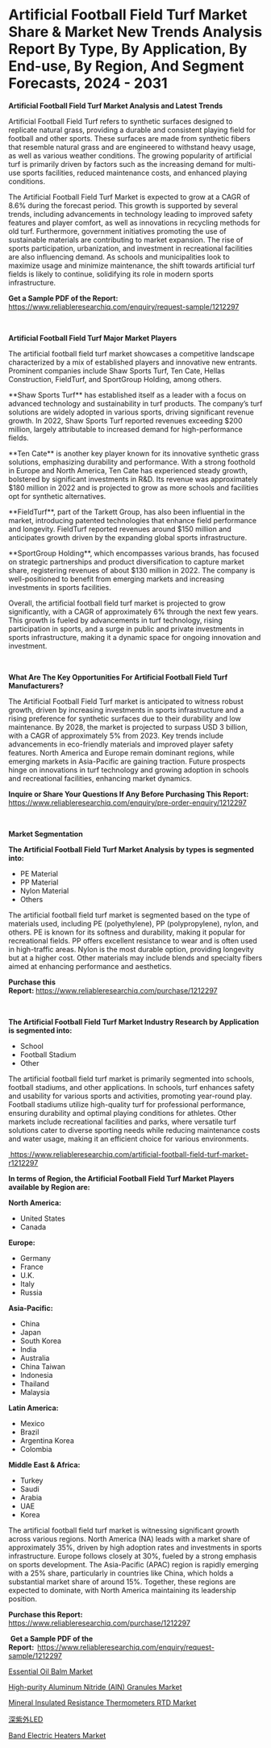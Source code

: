 <p><h1>Artificial Football Field Turf Market Share & Market New Trends Analysis Report By Type, By Application, By End-use, By Region, And Segment Forecasts, 2024 - 2031</h1></p><p><strong>Artificial Football Field Turf Market Analysis and Latest Trends</strong></p>
<p><p>Artificial Football Field Turf refers to synthetic surfaces designed to replicate natural grass, providing a durable and consistent playing field for football and other sports. These surfaces are made from synthetic fibers that resemble natural grass and are engineered to withstand heavy usage, as well as various weather conditions. The growing popularity of artificial turf is primarily driven by factors such as the increasing demand for multi-use sports facilities, reduced maintenance costs, and enhanced playing conditions.</p><p>The Artificial Football Field Turf Market is expected to grow at a CAGR of 8.6% during the forecast period. This growth is supported by several trends, including advancements in technology leading to improved safety features and player comfort, as well as innovations in recycling methods for old turf. Furthermore, government initiatives promoting the use of sustainable materials are contributing to market expansion. The rise of sports participation, urbanization, and investment in recreational facilities are also influencing demand. As schools and municipalities look to maximize usage and minimize maintenance, the shift towards artificial turf fields is likely to continue, solidifying its role in modern sports infrastructure.</p></p>
<p><strong>Get a Sample PDF of the Report:&nbsp;</strong> <a href="https://www.reliableresearchiq.com/enquiry/request-sample/1212297?utm_campaign=101&utm_medium=2&utm_source=Github&utm_content=ia&utm_term=06102024&utm_id=artificial-football-field-turf">https://www.reliableresearchiq.com/enquiry/request-sample/1212297</a></p>
<p>&nbsp;</p>
<p><strong>Artificial Football Field Turf Major Market Players</strong></p>
<p><p>The artificial football field turf market showcases a competitive landscape characterized by a mix of established players and innovative new entrants. Prominent companies include Shaw Sports Turf, Ten Cate, Hellas Construction, FieldTurf, and SportGroup Holding, among others.</p><p>**Shaw Sports Turf** has established itself as a leader with a focus on advanced technology and sustainability in turf products. The company’s turf solutions are widely adopted in various sports, driving significant revenue growth. In 2022, Shaw Sports Turf reported revenues exceeding $200 million, largely attributable to increased demand for high-performance fields.</p><p>**Ten Cate** is another key player known for its innovative synthetic grass solutions, emphasizing durability and performance. With a strong foothold in Europe and North America, Ten Cate has experienced steady growth, bolstered by significant investments in R&D. Its revenue was approximately $180 million in 2022 and is projected to grow as more schools and facilities opt for synthetic alternatives.</p><p>**FieldTurf**, part of the Tarkett Group, has also been influential in the market, introducing patented technologies that enhance field performance and longevity. FieldTurf reported revenues around $150 million and anticipates growth driven by the expanding global sports infrastructure.</p><p>**SportGroup Holding**, which encompasses various brands, has focused on strategic partnerships and product diversification to capture market share, registering revenues of about $130 million in 2022. The company is well-positioned to benefit from emerging markets and increasing investments in sports facilities.</p><p>Overall, the artificial football field turf market is projected to grow significantly, with a CAGR of approximately 6% through the next few years. This growth is fueled by advancements in turf technology, rising participation in sports, and a surge in public and private investments in sports infrastructure, making it a dynamic space for ongoing innovation and investment.</p></p>
<p>&nbsp;</p>
<p><strong>What Are The Key Opportunities For Artificial Football Field Turf Manufacturers?</strong></p>
<p><p>The Artificial Football Field Turf market is anticipated to witness robust growth, driven by increasing investments in sports infrastructure and a rising preference for synthetic surfaces due to their durability and low maintenance. By 2028, the market is projected to surpass USD 3 billion, with a CAGR of approximately 5% from 2023. Key trends include advancements in eco-friendly materials and improved player safety features. North America and Europe remain dominant regions, while emerging markets in Asia-Pacific are gaining traction. Future prospects hinge on innovations in turf technology and growing adoption in schools and recreational facilities, enhancing market dynamics.</p></p>
<p><strong>Inquire or Share Your Questions If Any Before Purchasing This Report:</strong> <a href="https://www.reliableresearchiq.com/enquiry/pre-order-enquiry/1212297?utm_campaign=101&utm_medium=2&utm_source=Github&utm_content=ia&utm_term=06102024&utm_id=artificial-football-field-turf">https://www.reliableresearchiq.com/enquiry/pre-order-enquiry/1212297</a></p>
<p>&nbsp;</p>
<p><strong>Market Segmentation</strong></p>
<p><strong>The Artificial Football Field Turf Market Analysis by types is segmented into:</strong></p>
<p><ul><li>PE Material</li><li>PP Material</li><li>Nylon Material</li><li>Others</li></ul></p>
<p><p>The artificial football field turf market is segmented based on the type of materials used, including PE (polyethylene), PP (polypropylene), nylon, and others. PE is known for its softness and durability, making it popular for recreational fields. PP offers excellent resistance to wear and is often used in high-traffic areas. Nylon is the most durable option, providing longevity but at a higher cost. Other materials may include blends and specialty fibers aimed at enhancing performance and aesthetics.</p></p>
<p><strong>Purchase this Report:&nbsp;</strong><a href="https://www.reliableresearchiq.com/purchase/1212297?utm_campaign=101&utm_medium=2&utm_source=Github&utm_content=ia&utm_term=06102024&utm_id=artificial-football-field-turf">https://www.reliableresearchiq.com/purchase/1212297</a></p>
<p>&nbsp;</p>
<p><strong>The Artificial Football Field Turf Market Industry Research by Application is segmented into:</strong></p>
<p><ul><li>School</li><li>Football Stadium</li><li>Other</li></ul></p>
<p><p>The artificial football field turf market is primarily segmented into schools, football stadiums, and other applications. In schools, turf enhances safety and usability for various sports and activities, promoting year-round play. Football stadiums utilize high-quality turf for professional performance, ensuring durability and optimal playing conditions for athletes. Other markets include recreational facilities and parks, where versatile turf solutions cater to diverse sporting needs while reducing maintenance costs and water usage, making it an efficient choice for various environments.</p></p>
<p><a href="https://www.reliableresearchiq.com/artificial-football-field-turf-market-r1212297?utm_campaign=101&utm_medium=2&utm_source=Github&utm_content=ia&utm_term=06102024&utm_id=artificial-football-field-turf">&nbsp;https://www.reliableresearchiq.com/artificial-football-field-turf-market-r1212297</a></p>
<p><strong>In terms of Region, the Artificial Football Field Turf Market Players available by Region are:</strong></p>
<p>
    <p> <strong> North America: </strong>
        <ul>
            <li>United States</li>
            <li>Canada</li>
        </ul>
        </p> 
    <p> <strong> Europe: </strong>
        <ul>
            <li>Germany</li>
            <li>France</li>
            <li>U.K.</li>
            <li>Italy</li>
            <li>Russia</li>
        </ul>
        </p> 
    <p> <strong> Asia-Pacific: </strong>
        <ul>
            <li>China</li>
            <li>Japan</li>
            <li>South Korea</li>
            <li>India</li>
            <li>Australia</li>
            <li>China Taiwan</li>
            <li>Indonesia</li>
            <li>Thailand</li>
            <li>Malaysia</li>
        </ul>
        </p> 
    <p> <strong> Latin America: </strong>
        <ul>
            <li>Mexico</li>
            <li>Brazil</li>
            <li>Argentina Korea</li>
            <li>Colombia</li>
        </ul>
        </p> 
    <p> <strong> Middle East & Africa: </strong>
        <ul>
            <li>Turkey</li>
            <li>Saudi</li>
            <li>Arabia</li>
            <li>UAE</li>
            <li>Korea</li>
        </ul>
    </p>
    </p>
<p><p>The artificial football field turf market is witnessing significant growth across various regions. North America (NA) leads with a market share of approximately 35%, driven by high adoption rates and investments in sports infrastructure. Europe follows closely at 30%, fueled by a strong emphasis on sports development. The Asia-Pacific (APAC) region is rapidly emerging with a 25% share, particularly in countries like China, which holds a substantial market share of around 15%. Together, these regions are expected to dominate, with North America maintaining its leadership position.</p></p>
<p><strong>Purchase this Report: </strong><a href="https://www.reliableresearchiq.com/purchase/1212297?utm_campaign=101&utm_medium=2&utm_source=Github&utm_content=ia&utm_term=06102024&utm_id=artificial-football-field-turf">https://www.reliableresearchiq.com/purchase/1212297</a></p>
<p>&nbsp;<strong>Get a Sample PDF of the Report:&nbsp;&nbsp;</strong><a href="https://www.reliableresearchiq.com/enquiry/request-sample/1212297?utm_campaign=101&utm_medium=2&utm_source=Github&utm_content=ia&utm_term=06102024&utm_id=artificial-football-field-turf">https://www.reliableresearchiq.com/enquiry/request-sample/1212297</a></p>
<p><strong></strong></p>
<p><p><a href="https://www.linkedin.com/pulse/exploring-essential-oil-balm-market-dynamics-global-gobdc?utm_campaign=101&utm_medium=2&utm_source=Github&utm_content=ia&utm_term=06102024&utm_id=artificial-football-field-turf">Essential Oil Balm Market</a></p><p><a href="https://github.com/Armeladukagjini693/Market-Research-Report-List-1/blob/main/high-purity-aluminum-nitride-aln-granules-market.md?utm_campaign=101&utm_medium=2&utm_source=Github&utm_content=ia&utm_term=06102024&utm_id=artificial-football-field-turf">High-purity Aluminum Nitride (AlN) Granules Market</a></p><p><a href="https://issuu.com/reportprime-2/docs/mineral-insulated-resistance-thermo_fd704558a3668c?utm_campaign=101&utm_medium=2&utm_source=Github&utm_content=ia&utm_term=06102024&utm_id=artificial-football-field-turf">Mineral Insulated Resistance Thermometers RTD Market</a></p><p><a href="https://github.com/lababdou/Market-Research-Report-List-6/blob/main/625540317003.md?utm_campaign=101&utm_medium=2&utm_source=Github&utm_content=ia&utm_term=06102024&utm_id=artificial-football-field-turf">深紫外LED</a></p><p><a href="https://issuu.com/reportprime-2/docs/band-electric-heaters-market-size-2_aa1a6fc6574887?utm_campaign=101&utm_medium=2&utm_source=Github&utm_content=ia&utm_term=06102024&utm_id=artificial-football-field-turf">Band Electric Heaters Market</a></p></p>